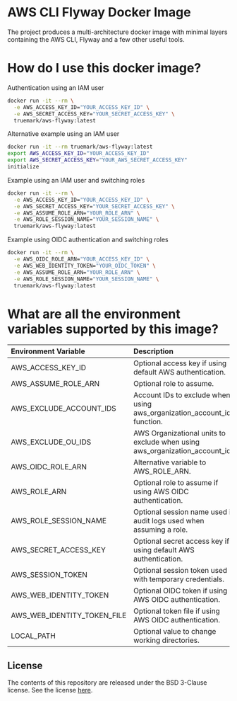 # AWS CLI Flyway Docker Image

The project produces a multi-architecture docker image with minimal layers
containing the AWS CLI, Flyway and a few other useful tools.

# How do I use this docker image?

Authentication using an IAM user
```bash
docker run -it --rm \
  -e AWS_ACCESS_KEY_ID="YOUR_ACCESS_KEY_ID" \
  -e AWS_SECRET_ACCESS_KEY="YOUR_SECRET_ACCESS_KEY" \
  truemark/aws-flyway:latest
```

Alternative example using an IAM user
```bash
docker run -it --rm truemark/aws-flyway:latest
export AWS_ACCESS_KEY_ID="YOUR_ACCESS_KEY_ID"
export AWS_SECRET_ACCESS_KEY="YOUR_AWS_SECRET_ACCESS_KEY"
initialize
```

Example using an IAM user and switching roles
```bash
docker run -it --rm \
  -e AWS_ACCESS_KEY_ID="YOUR_ACCESS_KEY_ID" \
  -e AWS_SECRET_ACCESS_KEY="YOUR_SECRET_ACCESS_KEY" \
  -e AWS_ASSUME_ROLE_ARN="YOUR_ROLE_ARN" \
  -e AWS_ROLE_SESSION_NAME="YOUR_SESSION_NAME" \
  truemark/aws-flyway:latest
```

Example using OIDC authentication and switching roles
```bash
docker run -it --rm \
  -e AWS_OIDC_ROLE_ARN="YOUR_ACCESS_KEY_ID" \
  -e AWS_WEB_IDENTITY_TOKEN="YOUR_OIDC_TOKEN" \
  -e AWS_ASSUME_ROLE_ARN="YOUR_ROLE_ARN" \
  -e AWS_ROLE_SESSION_NAME="YOUR_SESSION_NAME" \
  truemark/aws-flyway:latest
```


# What are all the environment variables supported by this image?

| Environment Variable        | Description                                                                             |
|:----------------------------|:----------------------------------------------------------------------------------------|
| AWS_ACCESS_KEY_ID           | Optional access key if using default AWS authentication.                                |
| AWS_ASSUME_ROLE_ARN         | Optional role to assume.                                                                |
| AWS_EXCLUDE_ACCOUNT_IDS     | Account IDs to exclude when using aws_organization_account_ids function.                |
| AWS_EXCLUDE_OU_IDS          | AWS Organizational units to exclude when using aws_organization_account_ids.            |
| AWS_OIDC_ROLE_ARN           | Alternative variable to AWS_ROLE_ARN.                                                   |
| AWS_ROLE_ARN                | Optional role to assume if using AWS OIDC authentication.                               |
| AWS_ROLE_SESSION_NAME       | Optional session name used in audit logs used when assuming a role.                     |
| AWS_SECRET_ACCESS_KEY       | Optional secret access key if using default AWS authentication.                         |
| AWS_SESSION_TOKEN           | Optional session token used with temporary credentials.                                 |
| AWS_WEB_IDENTITY_TOKEN      | Optional OIDC token if using AWS OIDC authentication.                                   |
| AWS_WEB_IDENTITY_TOKEN_FILE | Optional token file if using AWS OIDC authentication.                                   |
| LOCAL_PATH                  | Optional value to change working directories.                                           |

## License

The contents of this repository are released under the BSD 3-Clause license. See the
license [here](https://github.com/truemark/aws-flyway-docker/blob/main/LICENSE.txt).
